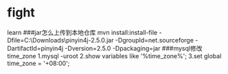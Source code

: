 # fight
learn
###jar怎么上传到本地仓库
mvn install:install-file -Dfile=C:\Downloads\pinyin4j-2.5.0.jar -DgroupId=net.sourceforge -DartifactId=pinyin4j -Dversion=2.5.0 -Dpackaging=jar
###mysql修改time_zone
1.mysql -uroot
2.show variables like '%time_zone%';
3.set global time_zone = '+08:00';